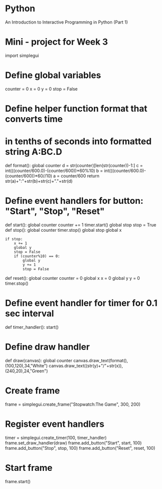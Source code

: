 # Python
An Introduction to Interactive Programming in Python (Part 1)
# Mini - project for Week 3
import simplegui

# Define global variables
counter = 0
x = 0
y = 0
stop = False
# Define helper function format that converts time
# in tenths of seconds into formatted string A:BC.D
def format():
    global counter
    d = str(counter)[len(str(counter))-1:]
    c = int(((counter/600.0)-(counter/600))*60%10)
    b = int(((counter/600.0)-(counter/600))*60//10)
    a = counter/600
    return str(a)+":"+str(b)+str(c)+"."+str(d)
    
# Define event handlers for button: "Start", "Stop", "Reset"
def start():
    global counter
    counter += 1
    timer.start()
    global stop
    stop = True
def stop():
    global counter
    timer.stop()
    global stop
    global x
    
    if stop:
        x += 1
        global y
        stop = False
        if (counter%10) == 0:
            global y
            y += 1
            stop = False
        
    
def reset():
    global counter
    counter = 0
    global x
    x = 0 
    global y
    y = 0
    timer.stop()
    
# Define event handler for timer for 0.1 sec interval
def timer_handler():
    start()

# Define draw handler
def draw(canvas):
    global counter
    canvas.draw_text(format(),(100,120),34,"White")
    canvas.draw_text((str(y)+"/"+str(x)),(240,20),24,"Green")

# Create frame
frame = simplegui.create_frame("Stopwatch:The Game", 300, 200)

# Register event handlers
timer = simplegui.create_timer(100, timer_handler)
frame.set_draw_handler(draw)
frame.add_button("Start", start, 100)
frame.add_button("Stop", stop, 100)
frame.add_button("Reset", reset, 100)

# Start frame
frame.start()
